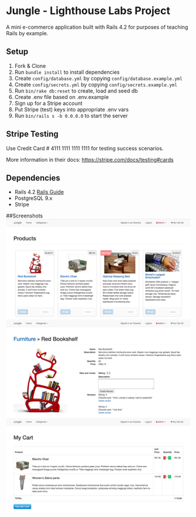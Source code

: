 # Jungle - Lighthouse Labs Project

A mini e-commerce application built with Rails 4.2 for purposes of teaching Rails by example.


## Setup

1. Fork & Clone
2. Run `bundle install` to install dependencies
3. Create `config/database.yml` by copying `config/database.example.yml`
4. Create `config/secrets.yml` by copying `config/secrets.example.yml`
5. Run `bin/rake db:reset` to create, load and seed db
6. Create .env file based on .env.example
7. Sign up for a Stripe account
8. Put Stripe (test) keys into appropriate .env vars
9. Run `bin/rails s -b 0.0.0.0` to start the server

## Stripe Testing

Use Credit Card # 4111 1111 1111 1111 for testing success scenarios.

More information in their docs: <https://stripe.com/docs/testing#cards>

## Dependencies

* Rails 4.2 [Rails Guide](http://guides.rubyonrails.org/v4.2/)
* PostgreSQL 9.x
* Stripe

##Screenshots
!["Screenshot of home page](https://github.com/krsnachandra/jungle/blob/master/docs/home.png?raw=true)
!["Screenshot of product with review functionality](https://github.com/krsnachandra/jungle/blob/master/docs/product_reviews.png?raw=true)
!["Screenshot of shopping cart page](https://github.com/krsnachandra/jungle/blob/master/docs/cart.png?raw=true)
